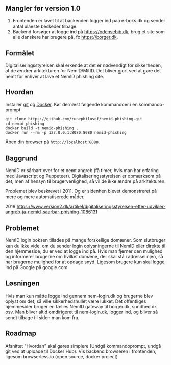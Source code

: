 Mangler før version 1.0
-----------------------
1. Frontenden er lavet til at backenden logger ind paa e-boks.dk og sender antal ulaeste beskeder tilbage.
2. Backend forsøger at logge ind på https://odensebib.dk, brug et site som alle danskere har brugere på, fx https://borger.dk.

Formålet
--------------
Digitaliseringsstyrelsen skal erkende at det er nødvendigt for sikkerheden, at de ændrer arkitekturen for NemID/MitID.
Det bliver gjort ved at gøre det nemt for enhver at lave et NemID phishing site.

Hvordan
-------------
Installér [git](https://git-scm.com/book/en/v2/Getting-Started-Installing-Git) og [Docker](https://docs.docker.com/install/).
Kør dernæst følgende kommandoer i en kommando-prompt.
```
git clone https://github.com/runephilosof/nemid-phishing.git
cd nemid-phishing
docker build -t nemid-phishing .
docker run --rm -p 127.0.0.1:8080:8080 nemid-phishing
```
Åben din browser på `http://localhost:8080`.

Baggrund
---------------
NemID er sårbart over for et nemt angreb (få timer, hvis man har erfaring med Javascript og Puppeteer).
Digitaliseringsstyrelsen er opmærksom på det, men af hensyn til brugervenlighed, så vil de ikke ændre på arkitekturen.

Problemet blev beskrevet i 2011. Og er sidenhen blevet demonstreret på mere og mere automatiserede måder.

2018 https://www.version2.dk/artikel/digitaliseringsstyrelsen-efter-udvikler-angreb-ja-nemid-saarbar-phishing-1086131

Problemet
----------------
NemID login boksen tillades på mange forskellige domæner. Som slutbruger kan du ikke vide, om du sender login oplysningerne til NemID eller direkte til den hjemmeside, du er ved at logge ind på.
Hvis man fjerner den mulighed og informerer brugerne om hvilket domæne, der skal stå i adresselinjen, så har brugerne mulighed for at opdage snyd. Ligesom brugere kun skal logge ind på Google på google.com.

Løsningen
----------------
Hvis man kun måtte logge ind gennem nem-login.dk og brugerne blev oplyst om det, så ville sikkerhedshullet være lukket.
Det offentliges hjemmesider bruger en fælles NemID gateway til borger.dk, sundhed.dk osv. Man bliver altid omdirigeret til nem-login.dk, logger ind, og bliver så sendt tilbage til siden man kom fra.

Roadmap
-------
Afsnittet "Hvordan" skal gøres simplere (Undgå kommandoprompt, undgå git ved at uploade til Docker Hub).
Vis backend browseren i frontenden, ligesom browserless.io (open source, docker project)
